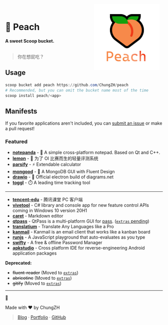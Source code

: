 <p align="center">
<img width="210" height="210" alt="Peach" src="./assets/peach.png" align="right" style="float: right; margin: 0 10px 0 0;"/>
</br>
<h1>🍑 Peach</h1>
<strong>A sweet Scoop bucket.</strong>
</br>
</br>
<blockquote>你在想屁吃？</blockquote>
</p>

## Usage

```powershell
scoop bucket add peach https://github.com/ChungZH/peach
# Recommended, but you can omit the bucket name most of the time
scoop install peach/<app>
```

## Manifests

If you favorite applications aren't included, you can [submit an issue](https://github.com/ChungZH/peach/issues/new) or make a pull request!

### Featured

- [**notepanda**](https://github.com/ChungZH/notepanda) - 📃 A simple cross-platform notepad. Based on Qt and C++.
- [**lemon**](https://github.com/iotang/Project_LemonLime) - 🍋 为了 OI 比赛而生的轻量评测系统
- [**parsify**](https://parsify.app/) - ⚡ Extendable calculator
- [**mongood**](https://github.com/RenzHoly/Mongood) - 🥭 A MongoDB GUI with Fluent Design
- [**drawio**](https://github.com/jgraph/drawio-desktop) - 📐 Official electron build of diagrams.net
- [**toggl**](https://toggl.com/) - ⏱️ A leading time tracking tool

------

- [**tencent-edu**](https://ke.qq.com/) - 腾讯课堂 PC 客户端
- [**vivetool**](https://github.com/thebookisclosed/ViVe) - C# library and console app for new feature control APIs coming in Windows 10 version 20H1
- [**caret**](https://caret.io) - Markdown editor
- [**qtpass**](https://qtpass.org/) - QtPass is a multi-platform GUI for [pass](https://www.passwordstore.org/). ([`extras` pending](https://github.com/lukesampson/scoop-extras/pull/4465))
- [**translatium**](https://translatiumapp.com/) - Translate Any Languages like a Pro
- [**kanmail**](https://kanmail.io/) - Kanmail is an email client that works like a kanban board
- [**runjs**](https://runjs.dev/) - A JavaScript playground that auto-evaluates as you type
- [**swifty**](https://getswifty.pro/) -  A free & offline Password Manager
- [**apkstudio**](https://vaibhavpandey.com/apkstudio/) - Cross platform IDE for reverse-engineering Android application packages

**Deprecated:**

- ~~fluent-reader~~ (Moved to [`extras`](https://github.com/lukesampson/scoop-extras/pull/4450))
- ~~abricotine~~ (Moved to [`extras`](https://github.com/lukesampson/scoop-extras/pull/4453))
- ~~gitify~~ (Moved to [`extras`](https://github.com/lukesampson/scoop-extras/pull/4455))

---

🍑

Made with ❤ by ChungZH

> [Blog](https://chungzh.cn) · [Portfolio](https://chungzh.cc) · [GitHub](https://github.com/ChungZH)
